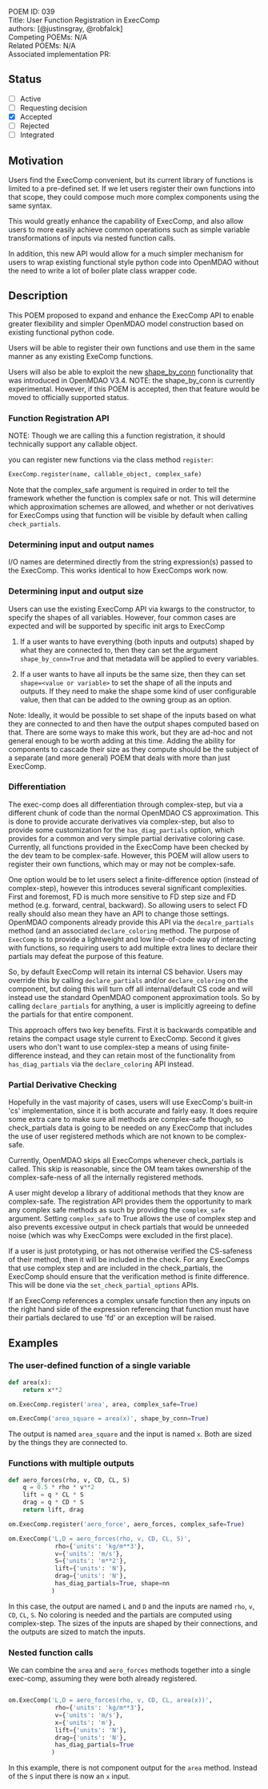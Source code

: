 POEM ID: 039  
Title: User Function Registration in ExecComp   
authors: [@justinsgray, @robfalck]  
Competing POEMs: N/A    
Related POEMs: N/A   
Associated implementation PR:

##  Status

- [ ] Active
- [ ] Requesting decision
- [x] Accepted
- [ ] Rejected
- [ ] Integrated

## Motivation

Users find the ExecComp convenient, but its current library of functions is limited to a pre-defined set. 
If we let users register their own functions into that scope, they could compose much more complex components using the same syntax. 

This would greatly enhance the capability of ExecComp, and also allow users to more easily achieve common operations 
such as simple variable transformations of inputs via nested function calls. 

In addition, this new API would allow for a much simpler mechanism for users to wrap existing functional style python code into OpenMDAO without the need to write a lot of boiler plate class wrapper code. 


## Description

This POEM proposed to expand and enhance the ExecComp API to enable greater flexibility and simpler OpenMDAO model construction based on existing functional python code. 

Users will be able to register their own functions and use them in the same manner as any existing ExeComp functions. 

Users will also be able to exploit the new [shape_by_conn](http://openmdao.org/twodocs/versions/3.4.1/features/experimental/dynamic_shapes.html) functionality that was introduced in OpenMDAO V3.4. 
NOTE: the shape_by_conn is currently experimental. 
However, if this POEM is accepted, then that feature would be moved to officially supported status. 


### Function Registration API

NOTE: Though we are calling this a function registration, it should technically support any callable object. 

you can register new functions via the class method `register`: 

```python
ExecComp.register(name, callable_object, complex_safe)
```

Note that the complex_safe argument is required in order to tell the framework whether the
function is complex safe or not.  This will determine which approximation schemes are allowed,
and whether or not derivatives for ExecComps using that function will be visible by default
when calling `check_partials`.

### Determining input and output names

I/O names are determined directly from the string expression(s) passed to the ExecComp. 
This works identical to how ExecComps work now. 

### Determining input and output size 

Users can use the existing ExecComp API via kwargs to the constructor, to specify the shapes of all variables. 
However, four common cases are expected and will be supported by specific init args to ExecComp

1) If a user wants to have everything (both inputs and outputs) shaped by what they are connected to, then they can set the argument `shape_by_conn=True` and that metadata will be applied to every variables. 

2) If a user wants to have all inputs be the same size,
then they can set `shape=<value or variable>` to set the shape of all the inputs and outputs. 
If they need to make the shape some kind of user configurable value, then that can be added to the owning group as an option. 


Note: Ideally, it would be possible to set shape of the inputs based on what they are connected to and then have the output shapes computed based on that. 
There are some ways to make this work, but they are ad-hoc and not general enough to be worth adding at this time. 
Adding the ability for components to cascade their size as they compute should be the subject of a separate (and more general) POEM that deals with more than just ExecComp. 

### Differentiation

The exec-comp does all differentiation through complex-step, but via a different chunk of code than the normal OpenMDAO CS approximation. 
This is done to provide accurate derivatives via complex-step, but also to provide some customization for the `has_diag_partials` option, which provides for a common and very simple partial derivative coloring case. 
Currently, all functions provided in the ExecComp have been checked by the dev team to be complex-safe. 
However, this POEM will allow users to register their own functions, which may or may not be complex-safe. 

One option would be to let users select a finite-difference option (instead of complex-step), however this introduces several significant complexities. 
First and foremost, FD is much more sensitive to FD step size and FD method (e.g. forward, central, backward). 
So allowing users to select FD really should also mean they have an API to change those settings. 
OpenMDAO components already provide this API via the `decalre_partials` method (and an associated `declare_coloring` method.
The purpose of `ExecComp` is to provide a lightweight and low line-of-code way of interacting with functions, 
so requiring users to add multiple extra lines to declare their partials may defeat the purpose of this feature. 

So, by default ExecComp will retain its internal CS behavior. 
Users may override this by calling `declare_partials` and/or `declare_coloring` on the component, 
but doing this will turn off all internal/default CS code and will instead use the standard OpenMDAO component approximation tools. 
So by calling `declare_partials` for anything, a user is implicitly agreeing to define the partials for that entire component. 

This approach offers two key benefits. 
First it is backwards compatible and retains the compact usage style current to ExecComp. 
Second it gives users who don't want to use complex-step a means of using finite-difference instead, and they can retain most of the functionality from `has_diag_partials` via the `declare_coloring` API instead. 

### Partial Derivative Checking 

Hopefully in the vast majority of cases, users will use ExecComp's built-in 'cs' implementation, since it is both accurate and fairly easy. 
It does require some extra care to make sure all methods are complex-safe though, so check_partials data is going to be needed on 
any ExecComp that includes the use of user registered methods which are not known to be complex-safe. 

Currently, OpenMDAO skips all ExecComps whenever check_partials is called. 
This skip is reasonable, since the OM team takes ownership of the complex-safe-ness of all the internally registered methods. 

A user might develop a library of additional methods that they know are complex-safe. 
The registration API provides them the opportunity to mark any complex safe methods as such by providing the `complex_safe` argument.
Setting `complex_safe` to True allows the use of complex step and also prevents excessive output in check partials that would be unneeded noise (which was why ExecComps were excluded in the first place).  

If a user is just prototyping, or has not otherwise verified the CS-safeness of their method, then it will be included in the check. 
For any ExecComps that use complex step and are included in the check_partials, 
the ExecComp should ensure that the verification method is finite difference. 
This will be done via the `set_check_partial_options` APIs. 

If an ExecComp references a complex unsafe function then
any inputs on the right hand side of the expression referencing that function must have their partials declared to use 'fd'
or an exception will be raised.


## Examples

### The user-defined function of a single variable

```python 
def area(x):
    return x**2

om.ExecComp.register('area', area, complex_safe=True)

om.ExecComp('area_square = area(x)', shape_by_conn=True)
```
The output is named `area_square` and the input is named `x`. 
Both are sized by the things they are connected to. 


### Functions with multiple outputs

```python
def aero_forces(rho, v, CD, CL, S)
    q = 0.5 * rho * v**2
    lift = q * CL * S
    drag = q * CD * S
    return lift, drag

om.ExecComp.register('aero_force', aero_forces, complex_safe=True)

om.ExecComp('L,D = aero_forces(rho, v, CD, CL, S)', 
             rho={'units': 'kg/m**3'},
             v={'units': 'm/s'},
             S={'units': 'm**2'},
             lift={'units': 'N'},
             drag={'units': 'N'}, 
             has_diag_partials=True, shape=nn
            )
```

In this case, the output are named `L` and `D` and the inputs are named `rho`, `v`, `CD`, `CL`, `S`. 
No coloring is needed and the partials are computed using complex-step.
The sizes of the inputs are shaped by their connections, and the outputs are sized to match the inputs. 


### Nested function calls 
We can combine the `area` and `aero_forces` methods together into a single exec-comp, 
assuming they were both already registered. 

```python

om.ExecComp('L,D = aero_forces(rho, v, CD, CL, area(x))', 
             rho={'units': 'kg/m**3'},
             v={'units': 'm/s'},
             x={'units': 'm'},
             lift={'units': 'N'},
             drag={'units': 'N'}, 
             has_diag_partials=True
            )
```

In this example, there is not component output for the `area` method. 
Instead of the `S` input there is now an `x` input. 



